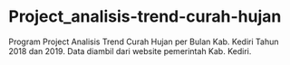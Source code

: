 # Project_analisis-trend-curah-hujan
Program Project Analisis Trend Curah Hujan per Bulan Kab. Kediri Tahun 2018 dan 2019. Data diambil dari website pemerintah Kab. Kediri.
